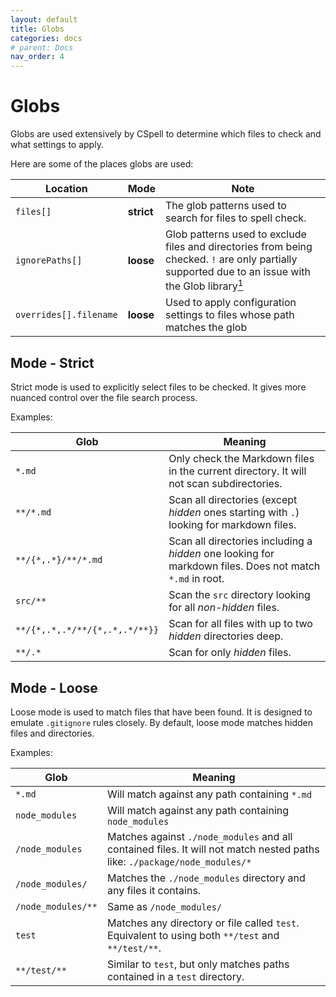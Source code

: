 ```yaml
---
layout: default
title: Globs
categories: docs
# parent: Docs
nav_order: 4
---
```


# Globs

Globs are used extensively by CSpell to determine which files to check and what settings to apply.

Here are some of the places globs are used:

| Location               | Mode       | Note                                                                                                                                                            |
| ---------------------- | ---------- | --------------------------------------------------------------------------------------------------------------------------------------------------------------- |
| `files[]`              | **strict** | The glob patterns used to search for files to spell check.                                                                                                      |
| `ignorePaths[]`        | **loose**  | Glob patterns used to exclude files and directories from being checked. `!` are only partially supported due to an issue with the Glob library[<sup>1</sup>][1] |
| `overrides[].filename` | **loose**  | Used to apply configuration settings to files whose path matches the glob                                                                                       |

[1]: https://github.com/isaacs/node-glob/issues/409 'Glob - Does not match for negative ignore · Issue #409'

## Mode - Strict

Strict mode is used to explicitly select files to be checked. It gives more nuanced control over the file search process.

Examples:

| Glob                           | Meaning                                                                                                  |
| ------------------------------ | -------------------------------------------------------------------------------------------------------- |
| `*.md`                         | Only check the Markdown files in the current directory. It will not scan subdirectories.                 |
| `**/*.md`                      | Scan all directories (except _hidden_ ones starting with `.`) looking for markdown files.                |
| `**/{*,.*}/**/*.md`            | Scan all directories including a _hidden_ one looking for markdown files. Does not match `*.md` in root. |
| `src/**`                       | Scan the `src` directory looking for all _non-hidden_ files.                                             |
| `**/{*,.*,.*/**/{*,.*,.*/**}}` | Scan for all files with up to two _hidden_ directories deep.                                             |
| `**/.*`                        | Scan for only _hidden_ files.                                                                            |

## Mode - Loose

Loose mode is used to match files that have been found. It is designed to emulate `.gitignore` rules closely.
By default, loose mode matches hidden files and directories.

Examples:

| Glob               | Meaning                                                                                                                   |
| ------------------ | ------------------------------------------------------------------------------------------------------------------------- |
| `*.md`             | Will match against any path containing `*.md`                                                                             |
| `node_modules`     | Will match against any path containing `node_modules`                                                                     |
| `/node_modules`    | Matches against `./node_modules` and all contained files. It will not match nested paths like: `./package/node_modules/*` |
| `/node_modules/`   | Matches the `./node_modules` directory and any files it contains.                                                         |
| `/node_modules/**` | Same as `/node_modules/`                                                                                                  |
| `test`             | Matches any directory or file called `test`. Equivalent to using both `**/test` and `**/test/**`.                         |
| `**/test/**`       | Similar to `test`, but only matches paths contained in a `test` directory.                                                |

